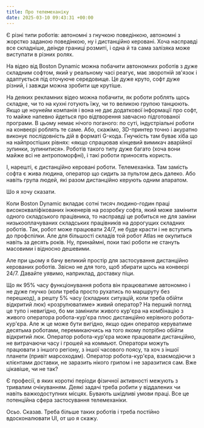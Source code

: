```yaml
---
title: Про телемеханіку
date: 2025-03-10 09:43:31 +00:00
---
```


Є різні типи роботів: автономні з гнучкою поведінкою, автономні з жорстко заданою поведінкою, ну і дистанційно керовані. Хоча насправді все складніше, деінде границі розмиті, і одна й та сама залізяка може виступати в різних ролях.

На відео від Boston Dynamic можна побачити автономних роботів з дуже складним софтом, який у реальному часі реагує, має зворотній зв'язок і адаптується під оточуюче середовище. Це дуже круто, софт дуже різний, і завжди можна зробити ще крутіше.

На деяких рекламних відео можна побачити, як роботи роблять щось складне, чи то на кухні готують їжу, чи то великою групою танцюють. Якщо це ноунейм компанія і вона не дає додаткової інформації про софт, то майже напевно йдеться про відтворення завчасно підготованої програми. В цьому немає нічого поганого: по суті, індустріальні роботи на конвеєрі роблять те саме. Або, скажімо, 3D-принтер точно і акуратно виконує послідовність дій в форматі G-кода. Гнучкість там буває хіба що на найпростіших рівнях: «якщо спрацював кінцевий вимикач аварійної зупинки, зупинитися». Роботів такого типу дуже багато (хоча вони майже всі не антропоморфні), і такі роботи приносять користь.

І, нарешті, є дистанційно керовані роботи. Телемеханіка. Там замість софта є жива людина, оператор що сидить за пультом десь далеко. Або навіть група людей, які разом дистанційно керують одним апаратом.

Шо я хочу сказати.

Коли Boston Dynamic вкладає сотні тисяч людино-годин праці висококваліфікованих інженерів на розробку софта, який може замінити одного складського працівника, то насправді це робиться не для заміни низькооплачуваних складських працівників на дорогущих складних роботів. Так, робот може працювати 24/7, не буде красти і не вступить до профспілки. Але для більшості складів той робот Atlas не окупиться навіть за десять років. Ну, принаймні, поки такі роботи не стануть масовими і відносно дешевими.

Але при цьому я бачу великий простір для застосування дистанційно керованих роботів. Звісно не для того, щоб збирати щось на конвеєрі 24/7. Давайте уявимо, наприклад, доставку піци.

Що як 95% часу функціонування робота він працюватиме автономно і не дуже гнучко (коли треба просто рухатись по маршруту без перешкод), а решту 5% часу (складних ситуацій, коли треба обійти відкритий люк) «розрулюватиме» живий оператор? На перший погляд це тупо і невигідно, бо ми замінили живого кур'єра на комбінацію з живого оператора робота-кур'єра плюс дистанційно керівного робота-кур'єра. Але ж це може бути вигідно, якщо один оператор керуватиме десятьма роботами, перемикаючись на того якому потрібно обійти відкритий люк. Оператор робота-кур'єра може працювати дистанційно, не витрачаючи часу і грошей на коммьют. Оператори можуть працювати з іншого регіону, з іншої часового поясу, та хоч з іншої планети (привіт марсоходам). Оператор робота-кур'єра, взаємодіючи з клієнтами доставки, не заразить нікого грипом і не заразитися сам. Вже цікавіше, чи не так?

Є професії, в яких короткі періоди фізичної активності межують з тривалим очікуванням. Деякі задачі треба робити у віддалених чи навіть важкодоступних місцях. Бувають шкідливі умови праці. Все це потенційна сфера застосування телемеханіки.

Осьо. Сказав. Треба більше таких роботів і треба постійно вдосконалювати UI, от шо я скажу.
